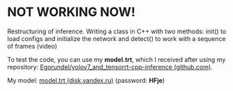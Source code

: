 # NOT WORKING NOW!
Restructuring of inference. Writing a class in C++ with two methods: init() to load configs and initialize the network and detect() to work with a sequence of frames (video)

To test the code, you can use my **model.trt**, which I received after using my repository: [Egorundel/yolov7_and_tensorrt-cpp-inference (github.com)](https://github.com/Egorundel/yolov7_and_tensorrt-cpp-inference "Egorundel/yolov7_and_tensorrt-cpp-inference (github.com)"). 

My model: [model.trt (disk.yandex.ru)](https://disk.yandex.ru/d/pdtfdmsQI9iAcw "model.trt (disk.yandex.ru)")  (password: **HFje**)
